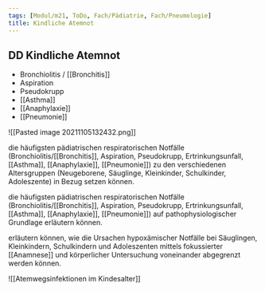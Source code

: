 ```yaml
---
tags: [Modul/m21, ToDo, Fach/Pädiatrie, Fach/Pneumologie]
title: Kindliche Atemnot
---
```


## DD Kindliche Atemnot
- Bronchiolitis / [[Bronchitis]]
- Aspiration
- Pseudokrupp
- [[Asthma]]
- [[Anaphylaxie]]
- [[Pneumonie]]

![[Pasted image 20211105132432.png]]




       

die häufigsten pädiatrischen respiratorischen Notfälle (Bronchiolitis/[[Bronchitis]], Aspiration, Pseudokrupp, Ertrinkungsunfall, [[Asthma]], [[Anaphylaxie]], [[Pneumonie]]) zu den verschiedenen Altersgruppen (Neugeborene, Säuglinge, Kleinkinder, Schulkinder, Adoleszente) in Bezug setzen können.

die häufigsten pädiatrischen respiratorischen Notfälle (Bronchiolitis/[[Bronchitis]], Aspiration, Pseudokrupp, Ertrinkungsunfall, [[Asthma]], [[Anaphylaxie]], [[Pneumonie]]) auf pathophysiologischer Grundlage erläutern können.

erläutern können, wie die Ursachen hypoxämischer Notfälle bei Säuglingen, Kleinkindern, Schulkindern und Adoleszenten mittels fokussierter [[Anamnese]] und körperlicher Untersuchung voneinander abgegrenzt werden können.

![[Atemwegsinfektionen im Kindesalter]]